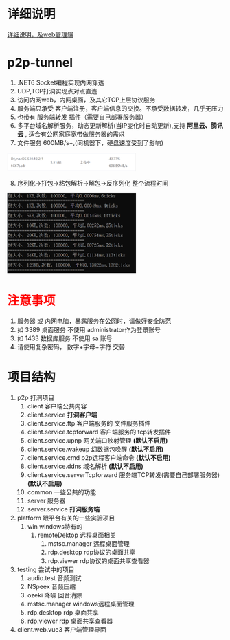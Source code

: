 <!--
 * @Author: snltty
 * @Date: 2021-08-22 14:09:03
 * @LastEditors: snltty
 * @LastEditTime: 2022-02-11 18:05:55
 * @version: v1.0.0
 * @Descripttion: 功能说明
 * @FilePath: \client.web.vue3d:\Desktop\p2p-tunnel\README.md
-->
# 详细说明

<a href="http://snltty.gitee.io/p2p-tunnel/#/about-home.html" target="_blank">详细说明，及web管理端</a>

# p2p-tunnel
1. .NET6 Socket编程实现内网穿透
2. UDP,TCP打洞实现点对点直连
3. 访问内网web，内网桌面，及其它TCP上层协议服务
4. 服务端只承受 客户端注册，客户端信息的交换。不承受数据转发，几乎无压力
5. 也带有 服务端转发 插件（需要自己部署服务器）
6. 多平台域名解析服务，动态更新解析(当IP变化时自动更新),支持 **阿里云、腾讯云** , 适合有公网家庭宽带做服务器的需求
7. 文件服务 600MB/s+,(同机器下，硬盘速度受到了影响)

<img src="./screenshot/file-speed.png" width="300">

8. 序列化->打包->粘包解析->解包->反序列化 整个流程时间

<img src="./screenshot/speed.png" width="300">

# <font color="red">注意事项</font>
1. 服务器 或 内网电脑，暴露服务在公网时，请做好安全防范
2. 如 3389 桌面服务 不使用 administrator作为登录账号
3. 如 1433 数据库服务 不使用 sa 账号
4. 请使用复杂密码， 数字+字母+字符 交替

# 项目结构
1. p2p  打洞项目
    1. client 客户端公共内容
    2. client.service **打洞客户端**
    4. client.service.ftp 客户端服务的  文件服务插件
    5. client.service.tcpforward 客户端服务的 tcp转发插件
    6. client.service.upnp 网关端口映射管理 **(默认不启用)**
    7. client.service.wakeup 幻数据包唤醒 **(默认不启用)**
    8. client.service.cmd p2p远程客户端命令 **(默认不启用)**
    9. client.service.ddns 域名解析 **(默认不启用)**
    10. client.service.serverTcpforward 服务端TCP转发(需要自己部署服务器) **(默认不启用)**
    11. common 一些公共的功能
    12. server 服务器
    13. server.service **打洞服务端**
2. platform 跟平台有关的一些实验项目
    1. win  windows特有的
        1. remoteDektop 远程桌面相关
            1. mstsc.manager 远程桌面管理
            2. rdp.desktop rdp协议的桌面共享
            3. rdp.viewer rdp协议的桌面共享查看器
3. testing  尝试中的项目
    1. audio.test 音频测试
    2. NSpeex 音频压缩
    3. ozeki 降噪 回音消除
    4. mstsc.manager windows远程桌面管理
    5. rdp.desktop rdp 桌面共享 
    6. rdp.viewer  rdp 桌面共享查看器
4. client.web.vue3 客户端管理界面
